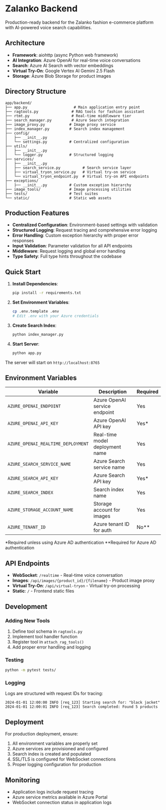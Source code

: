 # Zalanko Backend

Production-ready backend for the Zalanko fashion e-commerce platform with AI-powered voice search capabilities.

## Architecture

- **Framework**: aiohttp (async Python web framework)
- **AI Integration**: Azure OpenAI for real-time voice conversations
- **Search**: Azure AI Search with vector embeddings
- **Virtual Try-On**: Google Vertex AI Gemini 2.5 Flash
- **Storage**: Azure Blob Storage for product images

## Directory Structure

```
app/backend/
├── app.py                     # Main application entry point
├── ragtools.py               # RAG tools for fashion assistant
├── rtmt.py                   # Real-time middleware tier
├── search_manager.py         # Azure Search integration
├── image_proxy.py           # Image proxy service
├── index_manager.py         # Search index management
├── config/
│   ├── __init__.py
│   └── settings.py          # Centralized configuration
├── utils/
│   ├── __init__.py
│   └── logger.py            # Structured logging
├── services/
│   ├── __init__.py
│   ├── search_service.py          # Search service layer
│   ├── virtual_tryon_service.py   # Virtual try-on service
│   └── virtual_tryon_endpoint.py  # Virtual try-on API endpoints
├── exceptions/
│   ├── __init__.py          # Custom exception hierarchy
├── image_tools/             # Image processing utilities
├── tests/                   # Test suites
└── static/                  # Static web assets
```

## Production Features

- **Centralized Configuration**: Environment-based settings with validation
- **Structured Logging**: Request tracing and comprehensive error logging
- **Error Handling**: Custom exception hierarchy with proper error responses
- **Input Validation**: Parameter validation for all API endpoints
- **Middleware**: Request logging and global error handling
- **Type Safety**: Full type hints throughout the codebase

## Quick Start

1. **Install Dependencies**:
   ```bash
   pip install -r requirements.txt
   ```

2. **Set Environment Variables**:
   ```bash
   cp .env.template .env
   # Edit .env with your Azure credentials
   ```

3. **Create Search Index**:
   ```bash
   python index_manager.py
   ```

4. **Start Server**:
   ```bash
   python app.py
   ```

The server will start on `http://localhost:8765`

## Environment Variables

| Variable | Description | Required |
|----------|-------------|----------|
| `AZURE_OPENAI_ENDPOINT` | Azure OpenAI service endpoint | Yes |
| `AZURE_OPENAI_API_KEY` | Azure OpenAI API key | Yes* |
| `AZURE_OPENAI_REALTIME_DEPLOYMENT` | Real-time model deployment name | Yes |
| `AZURE_SEARCH_SERVICE_NAME` | Azure Search service name | Yes |
| `AZURE_SEARCH_API_KEY` | Azure Search API key | Yes* |
| `AZURE_SEARCH_INDEX` | Search index name | Yes |
| `AZURE_STORAGE_ACCOUNT_NAME` | Storage account for images | Yes |
| `AZURE_TENANT_ID` | Azure tenant ID for auth | No** |

*Required unless using Azure AD authentication
**Required for Azure AD authentication

## API Endpoints

- **WebSocket**: `/realtime` - Real-time voice conversation
- **Images**: `/api/images/{product_id}/{filename}` - Product image proxy
- **Virtual Try-On**: `/api/virtual-tryon` - Virtual try-on processing
- **Static**: `/` - Frontend static files

## Development

### Adding New Tools

1. Define tool schema in `ragtools.py`
2. Implement tool handler function
3. Register tool in `attach_rag_tools()`
4. Add proper error handling and logging

### Testing

```bash
python -m pytest tests/
```

### Logging

Logs are structured with request IDs for tracing:
```
2024-01-01 12:00:00 INFO [req_123] Starting search for: "black jacket"
2024-01-01 12:00:01 INFO [req_123] Search completed: Found 5 products
```

## Deployment

For production deployment, ensure:

1. All environment variables are properly set
2. Azure services are provisioned and configured
3. Search index is created and populated
4. SSL/TLS is configured for WebSocket connections
5. Proper logging configuration for production

## Monitoring

- Application logs include request tracing
- Azure service metrics available in Azure Portal
- WebSocket connection status in application logs